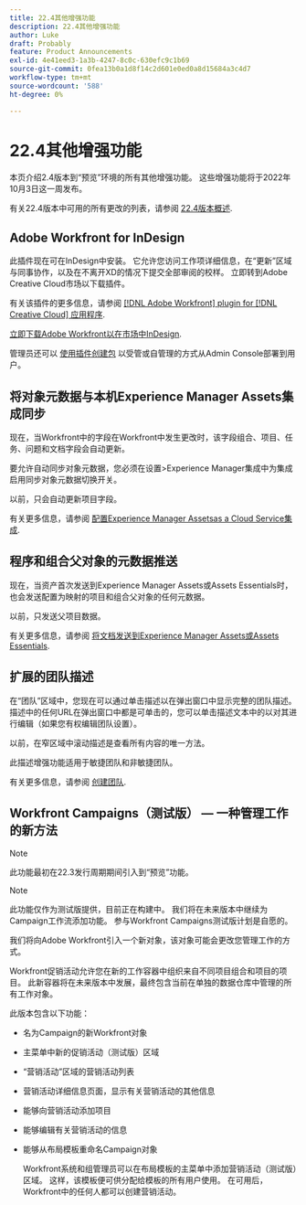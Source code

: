 ```yaml
---
title: 22.4其他增强功能
description: 22.4其他增强功能
author: Luke
draft: Probably
feature: Product Announcements
exl-id: 4e41eed3-1a3b-4247-8c0c-630efc9c1b69
source-git-commit: 0fea13b0a1d8f14c2d601e0ed0a8d15684a3c4d7
workflow-type: tm+mt
source-wordcount: '588'
ht-degree: 0%

---
```


# 22.4其他增强功能

本页介绍2.4版本到“预览”环境的所有其他增强功能。 这些增强功能将于2022年10月3日这一周发布。

有关22.4版本中可用的所有更改的列表，请参阅 [22.4版本概述](/help/quicksilver/product-announcements/product-releases/22.4-release-activity/22-4-release-overview.md).

## Adobe Workfront for InDesign

此插件现在可在InDesign中安装。 它允许您访问工作项详细信息，在“更新”区域与同事协作，以及在不离开XD的情况下提交全部审阅的校样。 立即转到Adobe Creative Cloud市场以下载插件。

有关该插件的更多信息，请参阅 [[!DNL Adobe Workfront] plugin for [!DNL Creative Cloud] 应用程序](/help/quicksilver/workfront-integrations-and-apps/adobe-workfront-for-creative-cloud/wf-adobe-cc.md).

[立即下载Adobe Workfront以在市场中InDesign](https://exchange.adobe.com/apps/cc/108938/adobe-workfront-for-indesign).

管理员还可以 [使用插件创建包](https://helpx.adobe.com/in/enterprise/using/manage-extensions.html) 以受管或自管理的方式从Admin Console部署到用户。

## 将对象元数据与本机Experience Manager Assets集成同步

现在，当Workfront中的字段在Workfront中发生更改时，该字段组合、项目、任务、问题和文档字段会自动更新。

要允许自动同步对象元数据，您必须在设置>Experience Manager集成中为集成启用同步对象元数据切换开关。

以前，只会自动更新项目字段。

有关更多信息，请参阅 [配置Experience Manager Assetsas a Cloud Service集成](/help/quicksilver/administration-and-setup/configure-integrations/configure-aacs-integration.md).

## 程序和组合父对象的元数据推送

现在，当资产首次发送到Experience Manager Assets或Assets Essentials时，也会发送配置为映射的项目和组合父对象的任何元数据。

以前，只发送父项目数据。

有关更多信息，请参阅 [将文档发送到Experience Manager Assets或Assets Essentials](/help/quicksilver/documents/adobe-workfront-for-experience-manager-assets-essentials/send-to-aem.md).

## 扩展的团队描述

在“团队”区域中，您现在可以通过单击描述以在弹出窗口中显示完整的团队描述。 描述中的任何URL在弹出窗口中都是可单击的，您可以单击描述文本中的以对其进行编辑（如果您有权编辑团队设置）。

以前，在窄区域中滚动描述是查看所有内容的唯一方法。

此描述增强功能适用于敏捷团队和非敏捷团队。

有关更多信息，请参阅 [创建团队](/help/quicksilver/people-teams-and-groups/create-and-manage-teams/create-a-team.md).

## Workfront Campaigns（测试版） — 一种管理工作的新方法

>[!NOTE]
>
>此功能最初在22.3发行周期期间引入到“预览”功能。

>[!NOTE]
>
>此功能仅作为测试版提供，目前正在构建中。 我们将在未来版本中继续为Campaign工作流添加功能。 参与Workfront Campaigns测试版计划是自愿的。

我们将向Adobe Workfront引入一个新对象，该对象可能会更改您管理工作的方式。

Workfront促销活动允许您在新的工作容器中组织来自不同项目组合和项目的项目。 此新容器将在未来版本中发展，最终包含当前在单独的数据仓库中管理的所有工作对象。

此版本包含以下功能：

* 名为Campaign的新Workfront对象

* 主菜单中新的促销活动（测试版）区域

* “营销活动”区域的营销活动列表

* 营销活动详细信息页面，显示有关营销活动的其他信息

* 能够向营销活动添加项目

* 能够编辑有关营销活动的信息

* 能够从布局模板重命名Campaign对象

   Workfront系统和组管理员可以在布局模板的主菜单中添加营销活动（测试版）区域。 这样，该模板便可供分配给模板的所有用户使用。 在可用后，Workfront中的任何人都可以创建营销活动。


